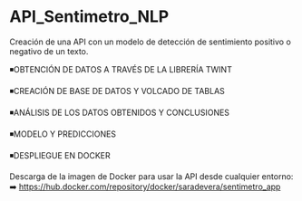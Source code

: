 # API_Sentimetro_NLP

Creación de una API con un modelo de detección de sentimiento positivo o negativo de un texto.

◾OBTENCIÓN DE DATOS A TRAVÉS DE LA LIBRERÍA TWINT

◾CREACIÓN DE BASE DE DATOS Y VOLCADO DE TABLAS

◾ANÁLISIS DE LOS DATOS OBTENIDOS Y CONCLUSIONES

◾MODELO Y PREDICCIONES

◾DESPLIEGUE EN DOCKER


Descarga de la imagen de Docker para usar la API desde cualquier entorno:
➡️ https://hub.docker.com/repository/docker/saradevera/sentimetro_app
